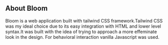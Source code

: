 

## About Bloom

Bloom is a web application built with tailwind CSS framework.Tailwind CSS was my ideal choice due to its easy integration with HTML and lower level syntax.It was built with the idea of trying to approach a more effeminate look in the design. 
For behavioral interaction vanilla Javascript was used.
